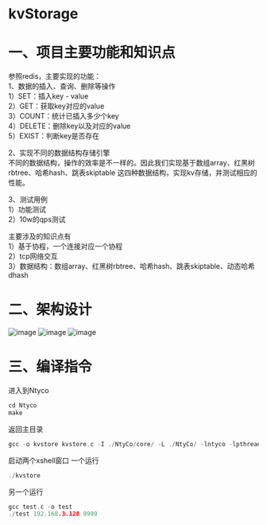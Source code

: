 # kvStorage

# 一、项目主要功能和知识点
参照redis，主要实现的功能：  
1、数据的插入、查询、删除等操作  
1）SET：插入key - value  
2）GET：获取key对应的value  
3）COUNT：统计已插入多少个key  
4）DELETE：删除key以及对应的value  
5）EXIST：判断key是否存在  

2、实现不同的数据结构存储引擎  
不同的数据结构，操作的效率是不一样的。因此我们实现基于数组array、红黑树rbtree、哈希hash、跳表skiptable 这四种数据结构，实现kv存储，并测试相应的性能。  

3、测试用例  
1）功能测试  
2）10w的qps测试  
 
主要涉及的知识点有  
1）基于协程，一个连接对应一个协程  
2）tcp网络交互  
3）数据结构：数组array、红黑树rbtree、哈希hash、跳表skiptable、动态哈希dhash 

# 二、架构设计
![image](https://github.com/M-Ricardo/kvStorage/assets/49547846/65752bb7-9b59-4608-991f-1796faad6163)
![image](https://github.com/M-Ricardo/kvStorage/assets/49547846/37ca80ad-e61e-4c86-b6d1-2e414008b3cd)
![image](https://github.com/M-Ricardo/kvStorage/assets/49547846/d07e3fad-248c-44f9-8ace-b871e19cf309)

# 三、编译指令
进入到Ntyco
```c
cd Ntyco
make
```
返回主目录
```c
gcc -o kvstore kvstore.c -I ./NtyCo/core/ -L ./NtyCo/ -lntyco -lpthread -ldl 
```

启动两个xshell窗口
一个运行
```c
./kvstore
```
另一个运行
```c
gcc test.c -o test
./test 192.168.3.128 9999
```
